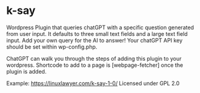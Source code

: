 # k-say
Wordpress Plugin that queries chatGPT with a specific question generated from user input. It defaults to three small text fields and a large text field input. Add your own query for the AI to answer!
Your chatGPT API key should be set within wp-config.php. 

ChatGPT can walk you through the steps of adding this plugin to your wordpress.
Shortcode to add to a page is [webpage-fetcher] once the plugin is added.

Example: https://linuxlawyer.com/k-say-1-0/
Licensed under GPL 2.0
